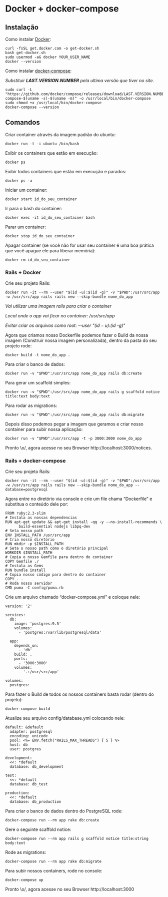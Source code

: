 # Docker + docker-compose

## Instalação

Como instalar [Docker](https://docs.docker.com/install/):

    curl -fsSL get.docker.com -o get-docker.sh
    bash get-docker.sh
    sudo usermod -aG docker YOUR_USER_NAME
    docker --version

Como instalar [docker-compose](https://docs.docker.com/compose/install/):

_Substituir **LAST.VERSION.NUMBER** pela ultima versão que tiver no site._
    
    sudo curl -L "https://github.com/docker/compose/releases/download/LAST.VERSION.NUMBER/docker-compose-$(uname -s)-$(uname -m)" -o /usr/local/bin/docker-compose
    sudo chmod +x /usr/local/bin/docker-compose
    docker-compose --version


## Comandos

Criar container através da imagem padrão do ubuntu:

    docker run -t -i ubuntu /bin/bash

Exibir os containers que estão em execução:

    docker ps

Exibir todos containers que estão em execução e parados:

    docker ps -a

Iniciar um container:

    docker start id_do_seu_container

Ir para o bash do container:

    docker exec -it id_do_seu_container bash

Parar um container:

    docker stop id_do_seu_container

Apagar container (se você não for usar seu container é uma boa prática que você apague ele para liberar memória):
    
    docker rm id_do_seu_container


### Rails + Docker

Crie seu projeto Rails:

    docker run -it --rm --user "$(id -u):$(id -g)" -v "$PWD":/usr/src/app -w /usr/src/app rails rails new --skip-bundle nome_do_app

_Vai utilizar uma imagem rails para criar o container_

_Local onde o app vai ficar no container: /usr/src/app_

_Evitar criar os arquivos como root: --user "$(id -u):$(id -g)"_

Agora que criamos nosso Dockerfile podemos fazer o Build da nossa imagem (Construir nossa imagem personalizada), dentro da pasta do seu projeto rode:

    docker build -t nome_do_app .

Para criar o banco de dados:

    docker run -v "$PWD":/usr/src/app nome_do_app rails db:create
    
Para gerar um scaffold simples:

    docker run -v "$PWD":/usr/src/app nome_do_app rails g scaffold notice title:text body:text
    
Para rodar as migrations:

    docker run -v "$PWD":/usr/src/app nome_do_app rails db:migrate
    
Depois disso podemos pegar a imagem que geramos e criar nosso container para subir nossa aplicação:
    
    docker run -v "$PWD":/usr/src/app -t -p 3000:3000 nome_do_app
    
Pronto \o/, agora acesse no seu Browser http://localhost:3000/notices.


### Rails + docker-compose

Crie seu projeto Rails:

    docker run -it --rm --user "$(id -u):$(id -g)" -v "$PWD":/usr/src/app -w /usr/src/app rails rails new --skip-bundle nome_do_app --database=postgresql
    
Agora entre no diretório via console e crie um file chama “Dockerfile” e substitua o conteúdo dele por:

    FROM ruby:2.3-slim
    # Instala as nossas dependencias
    RUN apt-get update && apt-get install -qq -y --no-install-recommends \
          build-essential nodejs libpq-dev
    # Seta nosso path
    ENV INSTALL_PATH /usr/src/app
    # Cria nosso diretório
    RUN mkdir -p $INSTALL_PATH
    # Seta o nosso path como o diretório principal
    WORKDIR $INSTALL_PATH
    # Copia o nosso Gemfile para dentro do container
    COPY Gemfile ./
    # Instala as Gems
    RUN bundle install
    # Copia nosso código para dentro do container
    COPY . .
    # Roda nosso servidor
    CMD puma -C config/puma.rb
    
Crie um arquivo chamado “docker-compose.yml” e coloque nele:

    version: '2'

    services:
      db:
        image: 'postgres:9.5'
        volumes:
          - 'postgres:/var/lib/postgresql/data'

      app:
        depends_on:
          - 'db'
        build: .
        ports:
          - '3000:3000'
        volumes:
          - '.:/usr/src/app'

    volumes:
      postgres:
      
Para fazer o Build de todos os nossos containers basta rodar (dentro do projeto):

    docker-compose build
    
Atualize seu arquivo config/database.yml colocando nele:

    default: &default
      adapter: postgresql
      encoding: unicode
      pool: <%= ENV.fetch("RAILS_MAX_THREADS") { 5 } %>
      host: db
      user: postgres

    development:
      <<: *default
      database: db_development

    test:
      <<: *default
      database: db_test

    production:
      <<: *default
      database: db_production
      
Para criar o banco de dados dentro do PostgreSQL rode:

    docker-compose run --rm app rake db:create
    
Gere o seguinte scaffold notice:

    docker-compose run --rm app rails g scaffold notice title:string body:text
    
Rode as migrations:

    docker-compose run --rm app rake db:migrate
    
Para subir nossos containers, rode no console:

    docker-compose up
    
Pronto \o/, agora acesse no seu Browser http://localhost:3000
